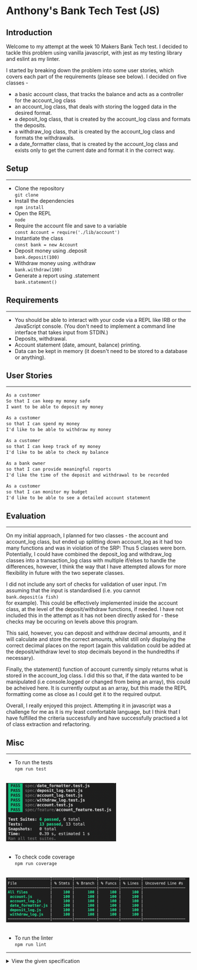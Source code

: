 # Anthony's Bank Tech Test (JS)

## Introduction

Welcome to my attempt at the week 10 Makers Bank Tech test. I decided to tackle this problem using vanilla javascript, with jest as my testing library and eslint as my linter.

I started by breaking down the problem into some user stories, which covers each part of the requirements (please see below). I decided on five classes - 
* a basic account class, that tracks the balance and acts as a controller for the account_log class
* an account_log class, that deals with storing the logged data in the desired format.
* a deposit_log class, that is created by the account_log class and formats the deposits.
* a withdraw_log class, that is created by the account_log class and formats the withdrawals.
* a date_formatter class, that is created by the account_log class and exists only to get the current date and format it in the correct way.

## Setup
-----

* Clone the repository  
`git clone `
* Install the dependencies  
`npm install`
* Open the REPL  
`node`
* Require the account file and save to a variable  
`const Account = require('./lib/account')`
* Instantiate the class  
`const bank = new Account`
* Deposit money using .deposit  
`bank.deposit(100)`
* Withdraw money using .withdraw  
`bank.withdraw(100)`
* Generate a report using .statement  
`bank.statement()`

## Requirements
-----

* You should be able to interact with your code via a REPL like IRB or the JavaScript console.  (You don't need to implement a command line interface that takes input from STDIN.)  
* Deposits, withdrawal.  
* Account statement (date, amount, balance) printing.  
* Data can be kept in memory (it doesn't need to be stored to a database or anything).  

## User Stories
-----
```
As a customer  
So that I can keep my money safe  
I want to be able to deposit my money  
```
```
As a customer  
so that I can spend my money   
I'd like to be able to withdraw my money  
```
```
As a customer  
so that I can keep track of my money  
I'd like to be able to check my balance  
```
```
As a bank owner
so that I can provide meaningful reports
I'd like the time of the deposit and withdrawal to be recorded
```
```
As a customer
so that I can monitor my budget
I'd like to be able to see a detailed account statement
```

## Evaluation
-----

On my initial approach, I planned for two classes - the account and account_log class, but ended up splitting down account_log as it had too many functions and was in violation of the SRP: Thus 5 classes were born. Potentially, I could have combined the deposit_log and withdraw_log classes into a transaction_log class with multiple if/elses to handle the differences, however, I think the way that I have attempted allows for more flexibility in future with the two seperate classes.

I did not include any sort of checks for validation of user input. I'm assuming that the input is standardised (i.e. you cannot  
`bank.deposit(a fish)`  
for example). This could be effectively implemented inside the account class, at the level of the deposit/withdraw functions, if needed. I have not included this in the attempt as it has not been directly asked for - these checks may be occuring on levels above this program. 

This said, however, you can deposit and withdraw decimal amounts, and it will calculate and store the correct amounts, whilst still only displaying the correct decimal places on the report (again this validation could be added at the deposit/withdraw level to stop decimals beyond in the hundredths if necessary).

Finally, the statement() function of account currently simply returns what is stored in the account_log class. I did this so that, if the data wanted to be manipulated (i.e console.logged or changed from being an array), this could be acheived here. It is currently output as an array, but this made the REPL formatting come as close as I could get it to the required output.

Overall, I really enjoyed this project. Attempting it in javascript was a challenge for me as it is my least comfortable language, but I think that I have fulfilled the criteria successfully and have successfully practised a lot of class extraction and refactoring.

## Misc
-----

* To run the tests  
`npm run test`  
<br>
<div>
  <img style='width:300px' src='./public/test_cov.png' />
</div>
<br>

* To check code coverage  
`npm run coverage`  
<br>
<div>
  <img style='width:500px' src='./public/coverage.png' />
</div>
<br>

* To run the linter  
`npm run lint`

-----

<details> 
  <summary>View the given specification</summary> 
  
# Bank tech test

Today, you'll practice doing a tech test.

For most tech tests, you'll essentially have unlimited time.  This practice session is about producing the best code you can when there is a minimal time pressure.

You'll get to practice your OO design and TDD skills.

You'll work alone, and you'll also review your own code so you can practice reflecting on and improving your own work.

## Specification

### Requirements

* You should be able to interact with your code via a REPL like IRB or the JavaScript console.  (You don't need to implement a command line interface that takes input from STDIN.)
* Deposits, withdrawal.
* Account statement (date, amount, balance) printing.
* Data can be kept in memory (it doesn't need to be stored to a database or anything).

### Acceptance criteria

**Given** a client makes a deposit of 1000 on 10-01-2023  
**And** a deposit of 2000 on 13-01-2023  
**And** a withdrawal of 500 on 14-01-2023  
**When** she prints her bank statement  
**Then** she would see

```
date || credit || debit || balance
14/01/2023 || || 500.00 || 2500.00
13/01/2023 || 2000.00 || || 3000.00
10/01/2023 || 1000.00 || || 1000.00
```

## Self-assessment

Once you have completed the challenge and feel happy with your solution, here's a form to help you reflect on the quality of your code: https://docs.google.com/forms/d/1Q-NnqVObbGLDHxlvbUfeAC7yBCf3eCjTmz6GOqC9Aeo/edit
</details>